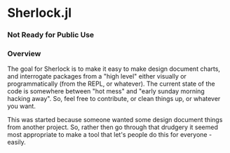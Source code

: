 # Sherlock.jl


### Not Ready for Public Use

### Overview
The goal for Sherlock is to make it easy to make design document charts, and interrogate packages from a "high level" either visually or programmatically (from the REPL, or whatever). The current state of the code is somewhere between "hot mess" and "early sunday morning hacking away". So, feel free to contribute, or clean things up, or whatever you want.

This was started because someone wanted some design document things from another project. So, rather then go through that drudgery it seemed most appropriate to make a tool that let's people do this for everyone - easily. 
